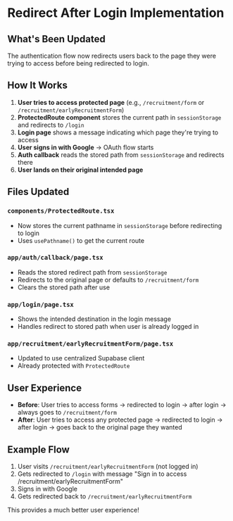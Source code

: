 # Redirect After Login Implementation

## What's Been Updated

The authentication flow now redirects users back to the page they were trying to access before being redirected to login.

## How It Works

1. **User tries to access protected page** (e.g., `/recruitment/form` or `/recruitment/earlyRecruitmentForm`)
2. **ProtectedRoute component** stores the current path in `sessionStorage` and redirects to `/login`
3. **Login page** shows a message indicating which page they're trying to access
4. **User signs in with Google** → OAuth flow starts
5. **Auth callback** reads the stored path from `sessionStorage` and redirects there
6. **User lands on their original intended page**

## Files Updated

### `components/ProtectedRoute.tsx`

- Now stores the current pathname in `sessionStorage` before redirecting to login
- Uses `usePathname()` to get the current route

### `app/auth/callback/page.tsx`

- Reads the stored redirect path from `sessionStorage`
- Redirects to the original page or defaults to `/recruitment/form`
- Clears the stored path after use

### `app/login/page.tsx`

- Shows the intended destination in the login message
- Handles redirect to stored path when user is already logged in

### `app/recruitment/earlyRecruitmentForm/page.tsx`

- Updated to use centralized Supabase client
- Already protected with `ProtectedRoute`

## User Experience

- **Before**: User tries to access forms → redirected to login → after login → always goes to `/recruitment/form`
- **After**: User tries to access any protected page → redirected to login → after login → goes back to the original page they wanted

## Example Flow

1. User visits `/recruitment/earlyRecruitmentForm` (not logged in)
2. Gets redirected to `/login` with message "Sign in to access /recruitment/earlyRecruitmentForm"
3. Signs in with Google
4. Gets redirected back to `/recruitment/earlyRecruitmentForm`

This provides a much better user experience!
